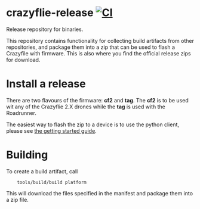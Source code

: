 # crazyflie-release [![CI](https://github.com/bitcraze/crazyflie-release/workflows/CI/badge.svg)](https://github.com/bitcraze/crazyflie-release/actions?query=workflow%3ACI)
Release repository for binaries.

This repository contains functionality for collecting build artifacts
from other repositories, and package them into a zip that can be used to flash
a Crazyfile with firmware. This is also where you find the official release zips
for download.

# Install a release

There are two flavours of the firmware: **cf2** and **tag**. The **cf2** is to be
used wit any of the Crazyflie 2.X drones while the **tag** is used with the
Roadrunner.

The easiest way to flash the zip to a device is to use the python client, please
see [the getting started guide](https://www.bitcraze.io/documentation/tutorials/getting-started-with-crazyflie-2-x/#update-fw).

# Building
To create a build artifact, call

        tools/build/build platform

This will download the files specified in the manifest and package them into
a zip file.
